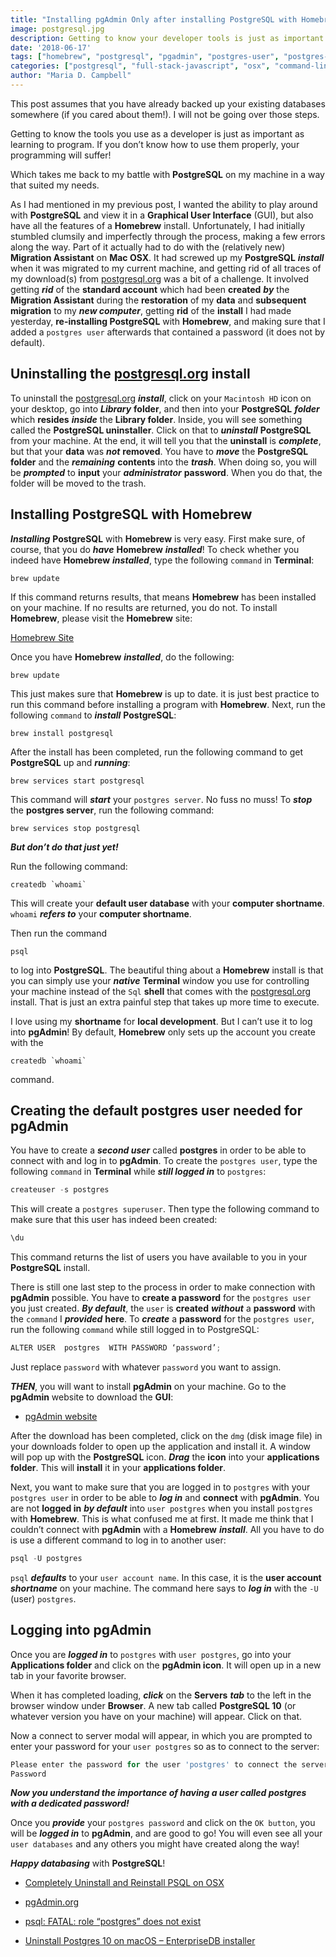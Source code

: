 ```yaml
---
title: "Installing pgAdmin Only after installing PostgreSQL with Homebrew Part 2"
image: postgresql.jpg
description: Getting to know your developer tools is just as important as learning to program, which takes me back to my battle with PostgreSQL on my machine.
date: '2018-06-17'
tags: ["homebrew", "postgresql", "pgadmin", "postgres-user", "postgres-password", "creating-postgres-user", "osx", "command-line", "terminal"]
categories: ["postgresql", "full-stack-javascript", "osx", "command-line", "terminal", "homebrew"]
author: "Maria D. Campbell"
---
```


This post assumes that you have already backed up your existing databases somewhere (if you cared about them!). I will not be going over those steps.

Getting to know the tools you use as a developer is just as important as learning to program. If you don’t know how to use them properly, your programming will suffer!

Which takes me back to my battle with **PostgreSQL** on my machine in a way that suited my needs.

As I had mentioned in my previous post, I wanted the ability to play around with **PostgreSQL** and view it in a **Graphical User Interface** (GUI), but also have all the features of a **Homebrew** install. Unfortunately, I had initially stumbled clumsily and imperfectly through the process, making a few errors along the way. Part of it actually had to do with the (relatively new) **Migration Assistant** on **Mac OSX**. It had screwed up my **PostgreSQL** ***install*** when it was migrated to my current machine, and getting rid of all traces of my download(s) from [postgresql.org](https://www.postgresql.org/) was a bit of a challenge. It involved getting ***rid*** of the **standard account** which had been **created** ***by*** the **Migration Assistant** during the **restoration** of my **data** and **subsequent migration** to my ***new computer***, getting **rid** of the **install** I had made yesterday, **re-installing PostgreSQL** with **Homebrew**, and making sure that I added a `postgres user` afterwards that contained a password (it does not by default).

## Uninstalling the [postgresql.org](https://www.postgresql.org/) install

To uninstall the [postgresql.org](https://www.postgresql.org/) ***install***, click on your `Macintosh HD` icon on your desktop, go into ***Library*** **folder**, and then into your **PostgreSQL** ***folder*** which **resides** ***inside*** the **Library folder**. Inside, you will see something called the **PostgreSQL uninstaller**.  Click on that to ***uninstall*** **PostgreSQL** from your machine. At the end, it will tell you that the **uninstall** is ***complete***, but that your **data** was ***not*** **removed**. You have to ***move*** the **PostgreSQL folder** and the ***remaining*** **contents** into the ***trash***. When doing so, you will be ***prompted*** to **input** your ***administrator*** **password**. When you do that, the folder will be moved to the trash.

## Installing PostgreSQL with Homebrew

***Installing*** **PostgreSQL** with **Homebrew** is very easy. First make sure, of course, that you do ***have*** **Homebrew** ***installed***! To check whether you indeed have **Homebrew** ***installed***, type the following `command` in **Terminal**:

```shell
brew update
```

If this command returns results, that means **Homebrew** has been installed on your machine. If no results are returned, you do not. To install **Homebrew**, please visit the **Homebrew** site:

[Homebrew Site](https://brew.sh/)

Once you have **Homebrew** ***installed***, do the following:

```shell
brew update
```

This just makes sure that **Homebrew** is up to date. it is just best practice to run this command before installing a program with **Homebrew**. Next, run the following `command` to ***install*** **PostgreSQL**:

```shell
brew install postgresql
```

After the install has been completed, run the following command to get **PostgreSQL** up and ***running***:

```shell
brew services start postgresql
```

This command will ***start*** your `postgres server`. No fuss no muss! To ***stop*** the **postgres server**, run the following command:

```shell
brew services stop postgresql
```

***But don’t do that just yet!***

Run the following command:

```shell
createdb `whoami`
```

This will create your **default user database** with your **computer shortname**. `whoami` ***refers to*** your **computer shortname**.

Then run the command

```shell
psql
```

to log into **PostgreSQL**. The beautiful thing about a **Homebrew** install is that you can simply use your ***native*** **Terminal** window you use for controlling your machine instead of the `Sql` **shell** that comes with the [postgresql.org](https://www.postgresql.org/) install. That is just an extra painful step that takes up more time to execute.

I love using my **shortname** for **local development**. But I can’t use it to log into **pgAdmin**! By default, **Homebrew** only sets up the account you create with the

```shell
createdb `whoami`
```

command.

## Creating the default postgres user needed for pgAdmin

You have to create a ***second user*** called **postgres** in order to be able to connect with and log in to **pgAdmin**. To create the `postgres user`, type the following `command` in **Terminal** while ***still logged in*** to `postgres`:

```js
createuser -s postgres
```

This will create a `postgres superuser`. Then type the following command to make sure that this user has indeed been created:

```js
\du
```

This command returns the list of users you have available to you in your **PostgreSQL** install.

There is still one last step to the process in order to make connection with **pgAdmin** possible. You have to **create a password** for the `postgres user` you just created. ***By default***, the `user` is **created** ***without*** a **password** with the `command` I ***provided*** **here**. To ***create*** a **password** for the `postgres user`, run the following `command` while still logged in to PostgreSQL:

```js
ALTER USER  postgres  WITH PASSWORD ‘password’;
```

Just replace `password` with whatever `password` you want to assign.

***THEN***, you will want to install **pgAdmin** on your machine. Go to the **pgAdmin** website to download the **GUI**:

+ [pgAdmin website](https://www.pgadmin.org/)

After the download has been completed, click on the `dmg` (disk image file) in your downloads folder to open up the application and install it. A window will pop up with the **PostgreSQL** icon. ***Drag*** the **icon** into your **applications folder**. This will **install** it in your **applications folder**.

Next, you want to make sure that you are logged in to `postgres` with your `postgres user` in order to be able to ***log in*** and **connect** with **pgAdmin**. You are not **logged in** ***by default*** into `user postgres` when you install `postgres` with **Homebrew**. This is what confused me at first. It made me think that I couldn’t connect with **pgAdmin** with a **Homebrew** ***install***. All you have to do is use a different command to log in to another user:

```js
psql -U postgres
```

`psql` ***defaults*** to your `user account name`. In this case, it is the **user account** ***shortname*** on your machine. The command here says to ***log in*** with the `-U` (user) `postgres`.

## Logging into pgAdmin

Once you are ***logged in*** to `postgres` with `user postgres`, go into your **Applications folder** and click on the **pgAdmin icon**. It will open up in a new tab in your favorite browser.

When it has completed loading, ***click*** on the **Servers** ***tab*** to the left in the browser window under **Browser**. A new tab called **PostgreSQL 10** (or whatever version you have on your machine) will appear. Click on that.

Now a connect to server modal will appear, in which you are prompted to enter your password for your `user postgres` so as to connect to the server:

```js
Please enter the password for the user 'postgres' to connect the server - "PostgreSQL 10"
Password
```

***Now you understand the importance of having a user called postgres with a dedicated password!***

Once you ***provide*** your `postgres password` and click on the `OK button`, you will be ***logged in*** to **pgAdmin**, and are good to go! You will even see all your `user databases` and any others you might have created along the way!

***Happy databasing*** with **PostgreSQL**!

+ [Completely Uninstall and Reinstall PSQL on OSX](https://medium.com/@bitadj/completely-uninstall-and-reinstall-psql-on-osx-551390904b86)

+ [pgAdmin.org](https://www.pgadmin.org/)

+ [psql: FATAL: role “postgres” does not exist](https://stackoverflow.com/questions/15301826/psql-fatal-role-postgres-does-not-exist)

+ [Uninstall Postgres 10 on macOS – EnterpriseDB installer](https://dba.stackexchange.com/questions/185476/uninstall-postgres-10-on-macos-enterprisedb-installer)